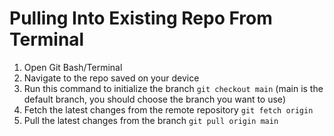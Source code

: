 # Pulling Into Existing Repo From Terminal

1. Open Git Bash/Terminal 
2. Navigate to the repo saved on your device 
3. Run this command to initialize the branch
` git checkout main ` (main is the default branch, you should choose the branch you want to use) 
4. Fetch the latest changes from the remote repository
` git fetch origin `
5. Pull the latest changes from the branch
` git pull origin main `